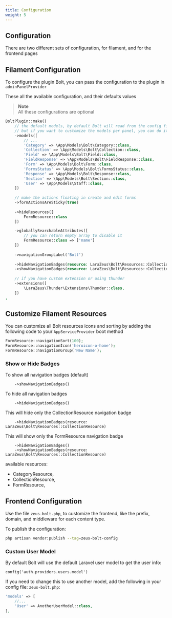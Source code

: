 ```yaml
---
title: Configuration
weight: 5
---
```


## Configuration

There are two different sets of configuration, for filament, and for the frontend pages

## Filament Configuration

To configure the plugin Bolt, you can pass the configuration to the plugin in `adminPanelProvider` 

These all the available configuration, and their defaults values

> **Note**\
> All these configurations are optional

```php
BoltPlugin::make()
    // the default models, by default Bolt will read from the config file 'zeus-bolt'.
    // but if you want to customize the models per panel, you can do it here 
    ->models([
        // ...
        'Category' => \App\Models\Bolt\Category::class,
        'Collection' => \App\Models\Bolt\Collection::class,
        'Field' => \App\Models\Bolt\Field::class,
        'FieldResponse' => \App\Models\Bolt\FieldResponse::class,
        'Form' => \App\Models\Bolt\Form::class,
        'FormsStatus' => \App\Models\Bolt\FormsStatus::class,
        'Response' => \App\Models\Bolt\Response::class,
        'Section' => \App\Models\Bolt\Section::class,
        'User' => \App\Models\Staff::class,
    ])
    
    // make the actions floating in create and edit forms
    ->formActionsAreSticky(true)
    
    ->hideResources([
        FormResource::class
    ])

    ->globallySearchableAttributes([
        // you can return empty array to disable it
        FormResource::class => ['name']
    ])
    
    ->navigationGroupLabel('Bolt')
    
    ->hideNavigationBadges(resource: LaraZeus\Bolt\Resources::CollectionResource)
    ->showNavigationBadges(resource: LaraZeus\Bolt\Resources::CollectionResource)
    
    // if you have custom extension or using thunder
    ->extensions([
        \LaraZeus\Thunder\Extensions\Thunder::class,
    ])
,
```

## Customize Filament Resources

You can customize all Bolt resources icons and sorting by adding the following code to your `AppServiceProvider` boot method

```php
FormResource::navigationSort(100);
FormResource::navigationIcon('heroicon-o-home');
FormResource::navigationGroup('New Name');
```

### Show or Hide Badges

To show all navigation badges (default)
```
    ->showNavigationBadges()
```

To hide all navigation badges
```
    ->hideNavigationBadges()
```

This will hide only the CollectionResource navigation badge
```
    ->hideNavigationBadges(resource: LaraZeus\Bolt\Resources::CollectionResource)
```

This will show only the FormResource navigation badge
```
    ->hideNavigationBadges()
    ->showNavigationBadges(resource: LaraZeus\Bolt\Resources::CollectionResource)
```

available resources:

- CategoryResource,
- CollectionResource,
- FormResource,

## Frontend Configuration

Use the file `zeus-bolt.php`, to customize the frontend, like the prefix, domain, and middleware for each content type.

To publish the configuration:

```bash
php artisan vendor:publish --tag=zeus-bolt-config
```

### Custom User Model

By default Bolt will use the default Laravel user model to get the user info:

`config('auth.providers.users.model')`

If you need to change this to use another model, add the following in your config file: `zeus-bolt.php`:

```php
'models' => [
    //...
    'User' => AnotherUserModel::class,
],
```